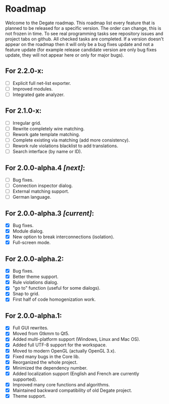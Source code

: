 # Roadmap

Welcome to the Degate roadmap. This roadmap list every feature that is planned to be released for a specific version. The order can change, this is not frozen in time. To see real programming tasks see repository issues and project tabs on github. All checked tasks are completed. If a version doesn't appear on the roadmap then it will only be a bug fixes update and not a feature update (for example release candidate version are only bug fixes update, they will not appear here or only for major bugs).

## For 2.2.0-x:

- [ ] Explicit full net-list exporter.
- [ ] Improved modules.
- [ ] Integrated gate analyzer.

## For 2.1.0-x:

- [ ] Irregular grid.
- [ ] Rewrite completely wire matching.
- [ ] Rework gate template matching.
- [ ] Complete existing via matching (add more consistency).
- [ ] Rework rule violations blacklist to add translations.
- [ ] Search interface (by name or ID).

## For 2.0.0-alpha.4 *[next]*:

- [ ] Bug fixes.
- [ ] Connection inspector dialog.
- [ ] External matching support.
- [ ] German language.

## For 2.0.0-alpha.3 *[**current**]*:

- [x] Bug fixes.
- [x] Module dialog.
- [x] New option to break interconnections (isolation).
- [x] Full-screen mode.

## For 2.0.0-alpha.2:

- [x] Bug fixes.
- [x] Better theme support.
- [x] Rule violations dialog.
- [x] "go to" function (useful for some dialogs).
- [x] Snap to grid.
- [x] First half of code homogenization work.

## For 2.0.0-alpha.1:

- [x] Full GUI rewrites.
- [x] Moved from Gtkmm to Qt5.
- [x] Added multi-platform support (Windows, Linux and Mac OS).
- [x] Added full UTF-8 support for the workspace.
- [x] Moved to modern OpenGL (actually OpenGL 3.x).
- [x] Fixed many bugs in the Core lib.
- [x] Reorganized the whole project.
- [x] Minimized the dependency number.
- [x] Added localization support (English and French are currently supported).
- [x] Improved many core functions and algorithms.
- [x] Maintained backward compatibility of old Degate project.
- [x] Theme support.